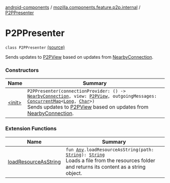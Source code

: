 [android-components](../../index.md) / [mozilla.components.feature.p2p.internal](../index.md) / [P2PPresenter](./index.md)

# P2PPresenter

`class P2PPresenter` [(source)](https://github.com/mozilla-mobile/android-components/blob/master/components/feature/p2p/src/main/java/mozilla/components/feature/p2p/internal/P2PPresenter.kt#L21)

Sends updates to [P2PView](../../mozilla.components.feature.p2p.view/-p2-p-view/index.md) based on updates from [NearbyConnection](../../mozilla.components.lib.nearby/-nearby-connection/index.md).

### Constructors

| Name | Summary |
|---|---|
| [&lt;init&gt;](-init-.md) | `P2PPresenter(connectionProvider: () -> `[`NearbyConnection`](../../mozilla.components.lib.nearby/-nearby-connection/index.md)`, view: `[`P2PView`](../../mozilla.components.feature.p2p.view/-p2-p-view/index.md)`, outgoingMessages: `[`ConcurrentMap`](https://developer.android.com/reference/java/util/concurrent/ConcurrentMap.html)`<`[`Long`](https://kotlinlang.org/api/latest/jvm/stdlib/kotlin/-long/index.html)`, `[`Char`](https://kotlinlang.org/api/latest/jvm/stdlib/kotlin/-char/index.html)`>)`<br>Sends updates to [P2PView](../../mozilla.components.feature.p2p.view/-p2-p-view/index.md) based on updates from [NearbyConnection](../../mozilla.components.lib.nearby/-nearby-connection/index.md). |

### Extension Functions

| Name | Summary |
|---|---|
| [loadResourceAsString](../../mozilla.components.support.test.file/kotlin.-any/load-resource-as-string.md) | `fun `[`Any`](https://kotlinlang.org/api/latest/jvm/stdlib/kotlin/-any/index.html)`.loadResourceAsString(path: `[`String`](https://kotlinlang.org/api/latest/jvm/stdlib/kotlin/-string/index.html)`): `[`String`](https://kotlinlang.org/api/latest/jvm/stdlib/kotlin/-string/index.html)<br>Loads a file from the resources folder and returns its content as a string object. |
